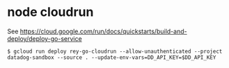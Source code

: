 # node cloudrun

See https://cloud.google.com/run/docs/quickstarts/build-and-deploy/deploy-go-service

```
$ gcloud run deploy rey-go-cloudrun --allow-unauthenticated --project datadog-sandbox --source . --update-env-vars=DD_API_KEY=$DD_API_KEY
```
